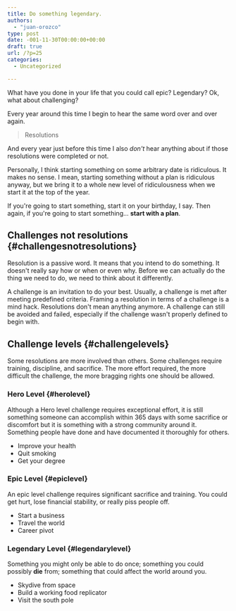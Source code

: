 ```yaml
---
title: Do something legendary.
authors: 
  - "juan-orozco"
type: post
date: -001-11-30T00:00:00+00:00
draft: true
url: /?p=25
categories:
  - Uncategorized

---
```

What have you done in your life that you could call epic? Legendary? Ok, what about challenging?

Every year around this time I begin to hear the same word over and over again.

> Resolutions

And every year just before this time I also _don't_ hear anything about if those resolutions were completed or not.

Personally, I think starting something on some arbitrary date is ridiculous. It makes no sense. I mean, starting something without a plan is ridiculous anyway, but we bring it to a whole new level of ridiculousness when we start it at the top of the year.

If you're going to start something, start it on your birthday, I say. Then again, if you're going to start something... **start with a plan**.

## Challenges not resolutions {#challengesnotresolutions}

Resolution is a passive word. It means that you intend to do something. It doesn't really say how or when or even why. Before we can actually do the thing we need to do, we need to think about it differently.

A challenge is an invitation to do your best. Usually, a challenge is met after meeting predefined criteria. Framing a resolution in terms of a challenge is a mind hack. Resolutions don't mean anything anymore. A challenge can still be avoided and failed, especially if the challenge wasn't properly defined to begin with.

## Challenge levels {#challengelevels}

Some resolutions are more involved than others. Some challenges require training, discipline, and sacrifice. The more effort required, the more difficult the challenge, the more bragging rights one should be allowed.

### Hero Level {#herolevel}

Although a Hero level challenge requires exceptional effort, it is still something someone can accomplish within 365 days with some sacrifice or discomfort but it is something with a strong community around it. Something people have done and have documented it thoroughly for others.

  * Improve your health
  * Quit smoking
  * Get your degree

### Epic Level {#epiclevel}

An epic level challenge requires significant sacrifice and training. You could get hurt, lose financial stability, or really piss people off.

  * Start a business
  * Travel the world
  * Career pivot

### Legendary Level {#legendarylevel}

Something you might only be able to do once; something you could possibly **die** from; something that could affect the world around you.

  * Skydive from space
  * Build a working food replicator
  * Visit the south pole